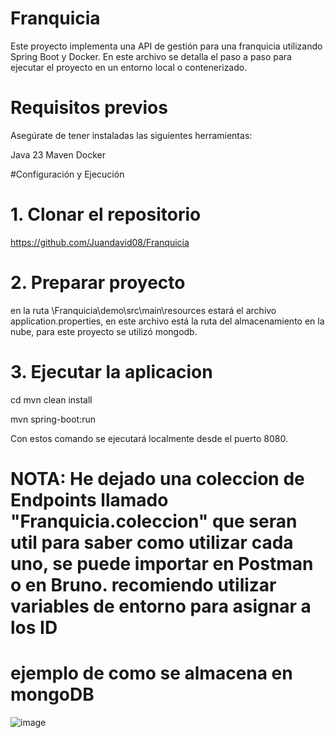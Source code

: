 # Franquicia

Este proyecto implementa una API de gestión para una franquicia utilizando Spring Boot y Docker. En este archivo se detalla el paso a paso para ejecutar el proyecto en un entorno local o contenerizado.

# Requisitos previos

Asegúrate de tener instaladas las siguientes herramientas:

Java 23
Maven
Docker

#Configuración y Ejecución

# 1. Clonar el repositorio
   
https://github.com/Juandavid08/Franquicia



# 2. Preparar proyecto

en la ruta \Franquicia\demo\src\main\resources estará el archivo application.properties, en este archivo está la ruta del almacenamiento en la nube, para este proyecto se utilizó mongodb.


# 3. Ejecutar la aplicacion

cd mvn clean install

mvn spring-boot:run

Con estos comando se ejecutará localmente desde el puerto 8080.


# NOTA: He dejado una coleccion de Endpoints llamado "Franquicia.coleccion" que seran util para saber como utilizar cada uno, se puede importar en Postman o en Bruno. recomiendo utilizar variables de entorno para asignar a los ID

# ejemplo de como se almacena en mongoDB
![image](https://github.com/user-attachments/assets/1590b9f7-f867-4e5d-8390-e72ca50d232a)



